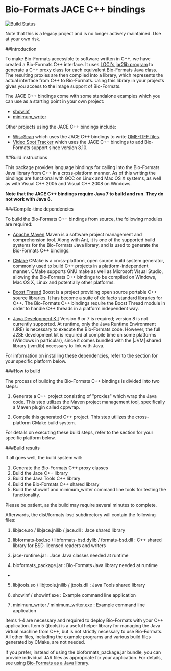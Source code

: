 # Bio-Formats JACE C++ bindings

[![Build Status](https://travis-ci.org/ome/bio-formats-jace.png)](https://travis-ci.org/ome/bio-formats-jace)

Note that this is a legacy project and is no longer actively maintained. Use
at your own risk.

##Introduction

To make Bio-Formats accessible to software written in C++, we have
created a Bio-Formats C++ interface. It uses
[LOCI's jar2lib program](http://loci.wisc.edu/software/jar2lib) to generate a
C++ proxy class for each equivalent Bio-Formats Java class. The resulting
proxies are then compiled into a library, which represents the actual
interface from C++ to Bio-Formats. Using this library in your projects gives
you access to the image support of Bio-Formats.

The JACE C++ bindings come with some standalone examples which you can use as
a starting point in your own project:

- [showinf](https://github.com/ome/bio-formats-jace/blob/master/src/main/cppwrap/showinf.cpp)
- [minimum_writer](https://github.com/ome/bio-formats-jace/blob/master/src/main/cppwrap/minimum_writer.cpp)

Other projects using the JACE C++ bindings include:

- [WiscScan](http://loci.wisc.edu/software/wiscscan) which uses the JACE C++
  bindings to write [OME-TIFF files](https://www.openmicroscopy.org/site/support/ome-model/ome-tiff/).
- [Video Spot Tracker](http://cismm.cs.unc.edu/resources/software-manuals/video-spot-tracker-manual) which uses the JACE C++ bindings to add Bio-Formats
  support since version 8.10.

##Build instructions

This package provides language bindings for calling into the Bio-Formats Java
library from C++ in a cross-platform manner. As of this writing the bindings
are functional with GCC on Linux and Mac OS X systems, as well as with Visual
C++ 2005 and Visual C++ 2008 on Windows.

**Note that the JACE C++ bindings require Java 7 to build and run. They do
not work with Java 8.**

###Compile-time dependencies

To build the Bio-Formats C++ bindings from source, the following modules are
required:

- [Apache Maven](http://maven.apache.org/)
     Maven is a software project management and comprehension tool. Along with
     Ant, it is one of the supported build systems for the Bio-Formats Java
     library, and is used to generate the Bio-Formats C++ bindings.

- [CMake](http://www.cmake.org/)
     CMake is a cross-platform, open source build system generator, commonly
     used to build C++ projects in a platform-independent manner. CMake
     supports GNU make as well as Microsoft Visual Studio, allowing the
     Bio-Formats C++ bindings to be compiled on Windows, Mac OS X, Linux and
     potentially other platforms.

- [Boost Thread](http://www.boost.org/)
     Boost is a project providing open source portable C++ source libraries.
     It has become a suite of de facto standard libraries for C++. The
     Bio-Formats C++ bindings require the Boost Thread module in order to
     handle C++ threads in a platform independent way.

- [Java Development Kit](http://www.oracle.com/technetwork/java/javase/downloads/)
     Version 6 or 7 is required; version 8 is not currently supported.
     At runtime, only the Java Runtime Environment (JRE) is necessary
     to execute the Bio-Formats code. However, the full J2SE
     development kit is required at compile time on some platforms
     (Windows in particular), since it comes bundled with the |JVM|
     shared library (jvm.lib) necessary to link with Java.

For information on installing these dependencies, refer to the section for
your specific platform below.

###How to build

The process of building the Bio-Formats C++ bindings is divided into two
steps:

1. Generate a C++ project consisting of "proxies" which wrap the Java code.
   This step utilizes the Maven project management tool, specifically a
   Maven plugin called cppwrap.

2. Compile this generated C++ project. This step utilizes the cross-platform
   CMake build system.

For details on executing these build steps, refer to the section for your
specific platform below.

###Build results

If all goes well, the build system will:

1. Generate the Bio-Formats C++ proxy classes
2. Build the Jace C++ library
3. Build the Java Tools C++ library
4. Build the Bio-Formats C++ shared library
5. Build the showinf and minimum_writer command line tools for testing the
   functionality.

Please be patient, as the build may require several minutes to complete.

Afterwards, the dist/formats-bsd subdirectory will contain the following
files:

1. libjace.so / libjace.jnilib / jace.dll :
     Jace shared library

2. libformats-bsd.so / libformats-bsd.dylib / formats-bsd.dll :
     C++ shared library for BSD-licensed readers and writers

3. jace-runtime.jar :
     Jace Java classes needed at runtime

4. bioformats_package.jar :
     Bio-Formats Java library needed at runtime
-
5. libjtools.so / libjtools.jnilib / jtools.dll :
     Java Tools shared library

6. showinf / showinf.exe :
     Example command line application

7. minimum_writer / minimum_writer.exe :
     Example command line application

Items 1-4 are necessary and required to deploy Bio-Formats with your C++
application. Item 5 (jtools) is a useful helper library for managing the Java
virtual machine from C++, but is not strictly necessary to use Bio-Formats.
All other files, including the example programs and various build files
generated by CMake, are not needed.

If you prefer, instead of using the bioformats_package.jar bundle, you can
provide individual JAR files as appropriate for your application. For details,
see [using Bio-Formats as a Java library](https://www.openmicroscopy.org/site/support/bio-formats/developers/java-library.html).

